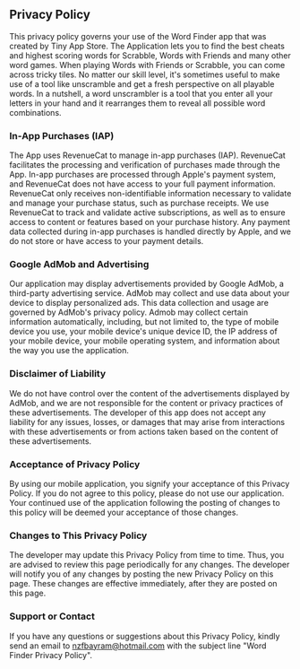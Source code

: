 ## Privacy Policy

This privacy policy governs your use of the Word Finder app that was created by Tiny App Store. The Application lets you to find the best cheats and highest scoring words for Scrabble, Words with Friends and many other word games. When playing Words with Friends or Scrabble, you can come across tricky tiles. No matter our skill level, it's sometimes useful to make use of a tool like unscramble and get a fresh perspective on all playable words. In a nutshell, a word unscrambler is a tool that you enter all your letters in your hand and it rearranges them to reveal all possible word combinations.

### In-App Purchases (IAP)
The App uses RevenueCat to manage in-app purchases (IAP). RevenueCat facilitates the processing and verification of purchases made through the App. In-app purchases are processed through Apple's payment system, and RevenueCat does not have access to your full payment information. RevenueCat only receives non-identifiable information necessary to validate and manage your purchase status, such as purchase receipts. We use RevenueCat to track and validate active subscriptions, as well as to ensure access to content or features based on your purchase history. Any payment data collected during in-app purchases is handled directly by Apple, and we do not store or have access to your payment details.

### Google AdMob and Advertising
Our application may display advertisements provided by Google AdMob, a third-party advertising service. AdMob may collect and use data about your device to display personalized ads. This data collection and usage are governed by AdMob's privacy policy. Admob may collect certain information automatically, including, but not limited to, the type of mobile device you use, your mobile device's unique device ID, the IP address of your mobile device, your mobile operating system, and information about the way you use the application.

### Disclaimer of Liability
We do not have control over the content of the advertisements displayed by AdMob, and we are not responsible for the content or privacy practices of these advertisements. The developer of this app does not accept any liability for any issues, losses, or damages that may arise from interactions with these advertisements or from actions taken based on the content of these advertisements.

### Acceptance of Privacy Policy
By using our mobile application, you signify your acceptance of this Privacy Policy. If you do not agree to this policy, please do not use our application. Your continued use of the application following the posting of changes to this policy will be deemed your acceptance of those changes.

### Changes to This Privacy Policy
The developer may update this Privacy Policy from time to time. Thus, you are advised to review this page periodically for any changes. The developer will notify you of any changes by posting the new Privacy Policy on this page. These changes are effective immediately, after they are posted on this page.

### Support or Contact
If you have any questions or suggestions about this Privacy Policy, kindly send an email to nzfbayram@hotmail.com with the subject line "Word Finder Privacy Policy".

<script src="http://code.jquery.com/jquery-1.4.2.min.js"></script> <script> var x = document.getElementsByClassName("site-footer-credits"); setTimeout(() => { x[0].remove(); }, 10); </script>

